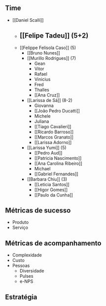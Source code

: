## Time
- [[Daniel Scalli]]
	- [[Felipe Tadeu]] (5+2)
		- 
	- [[Felippe Felisola Caso]] (5)
		- [[Bruno Nunes]]
		- [[Murillo Rodrigues]] (7)
			- Gean
			- Vitor
			- Rafael
			- Vinicius
			- Fred
			- Thalles
			- [[Ana Cruz]]
		- [[Larissa de Sá]] (8-2)
			- Giovanna
			- [[João Pedro Ducatti]]
			- Michele
			- Juliana
			- [[Tiago Cavalieri]]
			- [[Ricardo Barroso]]
			- [[Marcos Granato]]
			- [[Larissa Adorno]]
		- [[Larissa Yumi]] (5)
			- [[Pedro Aud]]
			- [[Patricia Nascimento]]
			- [[Ana Carolina Ribeiro]]
			- Michael
			- [[Gabriel Fernandes]]
		- [[Barbara Chiu]] (3)
			- [[Leticia Santos]]
			- [[Higor Gomes]]
			- [[Paulo da Cunha]]

## Métricas de sucesso
- Produto
- Serviço

## Métricas de acompanhamento
- Complexidade
- Custo
- Pessoas
	- Diversidade
	- Pulses
	- e-NPS

## Estratégia
